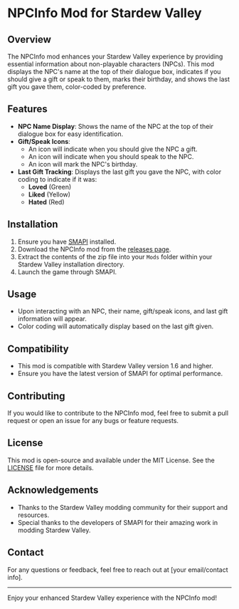 # NPCInfo Mod for Stardew Valley

## Overview

The NPCInfo mod enhances your Stardew Valley experience by providing essential information about non-playable characters (NPCs). This mod displays the NPC's name at the top of their dialogue box, indicates if you should give a gift or speak to them, marks their birthday, and shows the last gift you gave them, color-coded by preference.

## Features

- **NPC Name Display**: Shows the name of the NPC at the top of their dialogue box for easy identification.
- **Gift/Speak Icons**: 
  - An icon will indicate when you should give the NPC a gift.
  - An icon will indicate when you should speak to the NPC.
  - An icon will mark the NPC's birthday.
- **Last Gift Tracking**: Displays the last gift you gave the NPC, with color coding to indicate if it was:
  - **Loved** (Green)
  - **Liked** (Yellow)
  - **Hated** (Red)

## Installation

1. Ensure you have [SMAPI](https://smapi.io/) installed.
2. Download the NPCInfo mod from the [releases page](#).
3. Extract the contents of the zip file into your `Mods` folder within your Stardew Valley installation directory.
4. Launch the game through SMAPI.

## Usage

- Upon interacting with an NPC, their name, gift/speak icons, and last gift information will appear.
- Color coding will automatically display based on the last gift given.

## Compatibility

- This mod is compatible with Stardew Valley version 1.6 and higher.
- Ensure you have the latest version of SMAPI for optimal performance.

## Contributing

If you would like to contribute to the NPCInfo mod, feel free to submit a pull request or open an issue for any bugs or feature requests.

## License

This mod is open-source and available under the MIT License. See the [LICENSE](LICENSE) file for more details.

## Acknowledgements

- Thanks to the Stardew Valley modding community for their support and resources.
- Special thanks to the developers of SMAPI for their amazing work in modding Stardew Valley.

## Contact

For any questions or feedback, feel free to reach out at [your email/contact info].

---

Enjoy your enhanced Stardew Valley experience with the NPCInfo mod!
